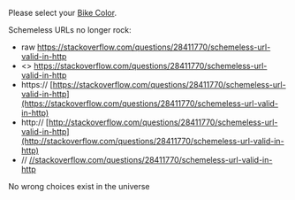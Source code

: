 Please select your [Bike
Color](http://bikeshed.org/).

Schemeless URLs no longer rock:
- raw https://stackoverflow.com/questions/28411770/schemeless-url-valid-in-http
- &lt;&gt; <https://stackoverflow.com/questions/28411770/schemeless-url-valid-in-http>
- https:// [https://stackoverflow.com/questions/28411770/schemeless-url-valid-in-http](https://stackoverflow.com/questions/28411770/schemeless-url-valid-in-http)
- http:// [http://stackoverflow.com/questions/28411770/schemeless-url-valid-in-http](http://stackoverflow.com/questions/28411770/schemeless-url-valid-in-http)
- // [//stackoverflow.com/questions/28411770/schemeless-url-valid-in-http](//stackoverflow.com/questions/28411770/schemeless-url-valid-in-http)

No wrong choices exist in the universe
